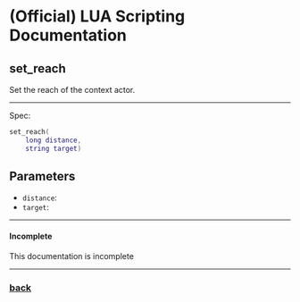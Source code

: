 
# (Official) LUA Scripting Documentation

## set_reach

Set the reach of the context actor.

___

Spec:

```lua
set_reach(
	long distance,
	string target)
```

## Parameters

- `distance`: 
- `target`: 

___

#### Incomplete

This documentation is incomplete

___

### [back](../other)
